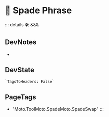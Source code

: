 
# 🔷 <moto>Spade Phrase</moto>

::: details 🛠 <dev>&&&</dev>

## DevNotes

-

## DevState

```py
`TagsToHeaders: False`
```

<h2>PageTags</h2>

- "Moto.ToolMoto.SpadeMoto.SpadeSwap"
:::
